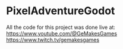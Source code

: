 ﻿# PixelAdventureGodot
 
All the code for this project was done live at:\
https://www.youtube.com/@GeMakesGames \
https://www.twitch.tv/gemakesgames
